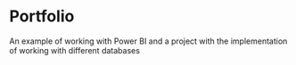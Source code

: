 # Portfolio
An example of working with Power BI and a project with the implementation of working with different databases

